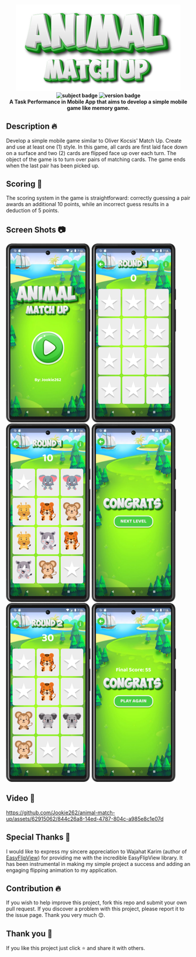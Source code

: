 <h4 align=center>
    <img src="screenshot/banner.png" width=450">
    <br>
    <img src="https://img.shields.io/badge/Subject-Mobile%20App-yellowgreen" alt="subject badge"/>
    <img src="https://img.shields.io/badge/Version-2.0-green" alt="version badge"/>
    <br>    
<b> A Task Performance in Mobile App that aims to develop a simple mobile game like memory game. </b>
</h4>

## **Description** 🔥
Develop a simple mobile game similar to Oliver Kocsis' Match Up. Create and use at least one (1) style. In this game, all cards are first laid face down on a surface and two (2) cards are flipped face up over each turn. The object of the game is to turn over pairs of matching cards. The game ends when the
last pair has been picked up.

## **Scoring** 💯
The scoring system in the game is straightforward: correctly guessing a pair awards an additional 10 points, while an incorrect guess results in a deduction of 5 points.

## **Screen Shots** 📷
<p float="center">
	<img src = "screenshot/1.png" width="230">
	<img src = "screenshot/2.png" width="230">
	<img src = "screenshot/3.png" width="230">
	<img src = "screenshot/4.png" width="230">
	<img src = "screenshot/5.png" width="230">
	<img src = "screenshot/6.png" width="230">
</p>

## **Video** 🎥
https://github.com/Jookie262/animal-match-up/assets/62915062/844c26a8-14ed-4787-804c-a985e8c1e07d

## **Special Thanks** 💖
I would like to express my sincere appreciation to Wajahat Karim (author of [EasyFlipView](https://github.com/wajahatkarim3/EasyFlipView)) for providing me with the incredible EasyFlipView library. It has been instrumental in making my simple project a success and adding an engaging flipping animation to my application.
						 
## **Contribution** 🔥
If you wish to help improve this project, fork this repo and submit your own pull request. If you discover a problem with this project, please report it to the issue page. Thank you very much   😊.

## **Thank you** 💖
If you like this project just click ⭐ and share it with others.
